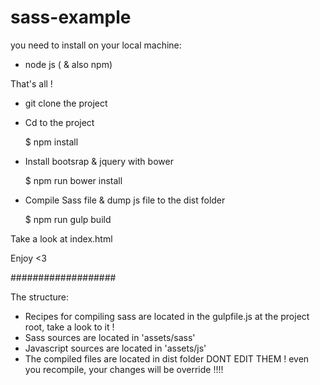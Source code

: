 # sass-example

you need to install on your local machine:


- node js ( & also npm)

That's all !

* git clone the project

* Cd to the project

    $ npm install
    
* Install bootsrap & jquery with bower

    $ npm run bower install
    
* Compile Sass file & dump js file to the dist folder

    $ npm run gulp build
    

    
Take a look at index.html


Enjoy <3


###################


The structure: 

* Recipes for compiling sass are located in the gulpfile.js at the project root, take a look to it !
* Sass sources are located in 'assets/sass'
* Javascript sources are located in 'assets/js'
* The compiled files are located in dist folder DONT EDIT THEM ! even you recompile, your changes will be override !!!!
